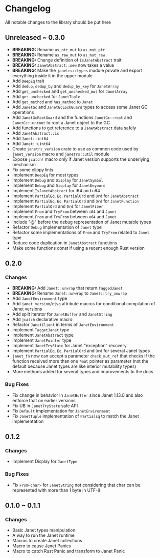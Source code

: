 # Changelog

All notable changes to the library should be put here

## Unreleased ~ 0.3.0

-   **BREAKING:** Rename `as_ptr_mut` to `as_mut_ptr`
-   **BREAKING:** Rename `as_raw_mut` to `as_mut_raw`
-   **BREAKING:** Change definition of `IsJanetAbstract` trait
-   **BREAKING:** `JanetAbstract::new` now takes a value
-   **BREAKING:** Make the `janetrs::types` module private and export everything inside it in the upper module
-   Add `DeepEq` trait
-   Add `dedup`, `dedup_by` and `dedup_by_key` for `JanetArray`
-   Add `get_unchecked` and `get_unchecked_mut` for `JanetArray`
-   Add `get_unchecked` for `JanetTuple`
-   Add `get_method` and `has_method` to `Janet`
-   Add `JanetGc` and `JanetGcLockGuard` types to access some Janet GC operations
-   Add `JanetGcRootGuard` and the functions `JanetGc::root` and `JanetGc::unroot` to root a Janet object to the GC
-   Add functions to get reference to a `JanetAbstract` data safely
-   Add `JanetAbstract::is`
-   Add `Janet::int64`
-   Add `Janet::uint64`
-   Create `janetrs_version` crate to use as common code used by `janet_version` macro and `janetrs::util` module
-   Expose `jcatch!` macro only if Janet version supports the underlying mechanism
-   Fix some clippy lints
-   Implement `DeepEq` for most types
-   Implement `Debug` and `Display` for `JanetSymbol`
-   Implement `Debug` and `Display` for `JanetKeyword`
-   Implement `IsJanetAbstract` for i64 and u64
-   Implement `PartialEq`, `Eq`, `PartialOrd` and `Ord` for `JanetAbstract`
-   Implement `PartialEq`, `Eq`, `PartialOrd` and `Ord` for `JanetFunction`
-   Implement `PartialOrd` and `Ord` for `JanetFiber`
-   Implement `From` and `TryFrom` between `i64` and `Janet`
-   Implement `From` and `TryFrom` between `u64` and `Janet`
-   Include "@" before the debug representation of Janet mutable types
-   Refactor `Debug` implementation of `Janet` type
-   Refactor some implementations of `From` and `TryFrom` related to `Janet` type
-   Reduce code duplication in `JanetAbstract` functions
-   Make some functions const if using a recent enough Rust version

## 0.2.0

### Changes

-   **BREAKING:** Add `Janet::unwrap` that return `TaggedJanet`
-   **BREAKING:** Rename `Janet::unwrap` to `Janet::try_unwrap`
-   Add `JanetEnvironment` type
-   Add `janet_version`/`cjvg` attribute macros for conditional compilation of Janet versions
-   Add split iterator for `JanetBuffer` and `JanetString`
-   Add `jcatch` declarative macro
-   Refactor `JanetClient` in terms of `JanetEnvironment`
-   Implement `TaggetJanet` type
-   Implement `JanetAbstract` type
-   Implement `JanetPointer` type
-   Implement `JanetTryState` for Janet "exception" recovery
-   Implement `PartialEq`, `Eq`, `PartialOrd` and `Ord` for several Janet types
-   `janet_fn` now can accept a parameter `check_mut_ref` that checks if the function received more than one `*mut` pointer as parameter (not the default because Janet types are like interior mutability types)
-   More methods added for several types and improvements to the docs

### Bug Fixes

-   Fix change in behavior in `JanetBuffer` since Janet 1.13.0 and also enforce that on earlier versions
-   Fix UB in `JanetTryState` safe API
-   Fix `Default` implementation for `JanetEnvironment`
-   Fix `JanetTuple` implementation of `PartialEq` to match the Janet implementation

## 0.1.2

### Changes

-   Implement Display for `JanetType`

### Bug Fixes

-   Fix `From<char>` for `JanetString` not considering that char can be represented with more than 1 byte in UTF-8

## 0.1.0 ~ 0.1.1

### Changes

-   Basic Janet types manipulation
-   A way to run the Janet runtime
-   Macros to create Janet collections
-   Macro to cause Janet Panics
-   Macro to catch Rust Panic and transform to Janet Panic
